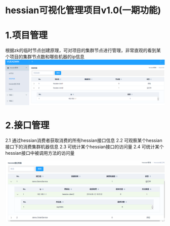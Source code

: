 # hessian可视化管理项目v1.0(一期功能)
# 1.项目管理
根据zk的临时节点创建原理，可对项目的集群节点进行管理，非常直观的看到某个项目的集群节点数和哪些机器的ip信息
![image](https://github.com/chenyaoBOY/document/raw/master/image/1.png)



# 2.接口管理

 2.1 通过hessian消费者获取消费的所有hessian接口信息
 2.2 可观察某个hessian接口下的消费集群机器信息
 2.3 可统计某个hessian接口的访问量
 2.4 可统计某个hessian接口中被调用方法的访问量

![image](https://github.com/chenyaoBOY/document/raw/master/image/2.png)
